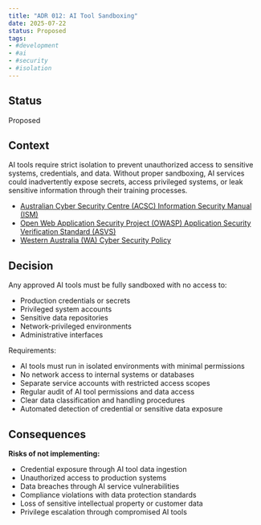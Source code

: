 ```yaml
---
title: "ADR 012: AI Tool Sandboxing"
date: 2025-07-22
status: Proposed
tags:
- #development
- #ai
- #security
- #isolation
---
```


## Status

Proposed

## Context

AI tools require strict isolation to prevent unauthorized access to sensitive systems, credentials, and data. Without proper sandboxing, AI services could inadvertently expose secrets, access privileged systems, or leak sensitive information through their training processes.

- [Australian Cyber Security Centre (ACSC) Information Security Manual (ISM)](https://www.cyber.gov.au/resources-business-and-government/essential-cyber-security/ism)
- [Open Web Application Security Project (OWASP) Application Security Verification Standard (ASVS)](https://owasp.org/www-project-application-security-verification-standard/)
- [Western Australia (WA) Cyber Security Policy](https://www.wa.gov.au/government/publications/2024-wa-government-cyber-security-policy)

## Decision

Any approved AI tools must be fully sandboxed with no access to:

- Production credentials or secrets
- Privileged system accounts
- Sensitive data repositories
- Network-privileged environments
- Administrative interfaces

Requirements:

- AI tools must run in isolated environments with minimal permissions
- No network access to internal systems or databases
- Separate service accounts with restricted access scopes
- Regular audit of AI tool permissions and data access
- Clear data classification and handling procedures
- Automated detection of credential or sensitive data exposure

## Consequences

**Risks of not implementing:**

- Credential exposure through AI tool data ingestion
- Unauthorized access to production systems
- Data breaches through AI service vulnerabilities
- Compliance violations with data protection standards
- Loss of sensitive intellectual property or customer data
- Privilege escalation through compromised AI tools
